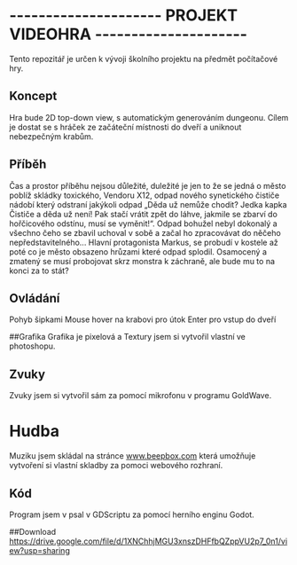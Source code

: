 # --------------------- PROJEKT VIDEOHRA ---------------------

Tento repozitář je určen k vývoji školního projektu na předmět počítačové hry.


## Koncept
Hra bude 2D top-down view, s automatickým generováním dungeonu. Cílem je dostat se s hráček ze začáteční místnosti do dveří a uniknout nebezpečným krabům. 

## Příběh
Čas a prostor příběhu nejsou důležité, duležité je jen to že se jedná o město poblíž skládky toxického, Vendoru X12, odpad nového synetického čističe nádobí který odstraní jakýkoli odpad „Děda už nemůže chodit? Jedka kapka Čističe a děda už není! Pak stačí vrátit zpět do  láhve, jakmile se zbarví do hořčicového odstínu, musí se vyměnit!“. Odpad bohužel nebyl dokonalý a všechno čeho se zbavil uchoval v sobě a začal ho zpracovávat do něčeho nepředstavitelného... 
Hlavní protagonista Markus, se probudí v kostele až poté co je město obsazeno hrůzami které odpad splodil. Osamocený a zmatený se musí probojovat skrz monstra k záchraně, ale bude mu to na konci za to stát?

## Ovládání

Pohyb šipkami 
Mouse hover na krabovi pro útok
Enter pro vstup do dveří

##Grafika
Grafika je pixelová a Textury jsem si vytvořil vlastní ve photoshopu.

## Zvuky 
Zvuky jsem si vytvořil sám za pomocí mikrofonu v programu GoldWave.

# Hudba
Muziku jsem skládal na stránce www.beepbox.com která umožňuje vytvoření si vlastní skladby za pomoci webového rozhraní.

## Kód
Program jsem v psal v GDScriptu za pomocí herního enginu Godot.

##Download
https://drive.google.com/file/d/1XNChhjMGU3xnszDHFfbQZppVU2p7_0n1/view?usp=sharing
